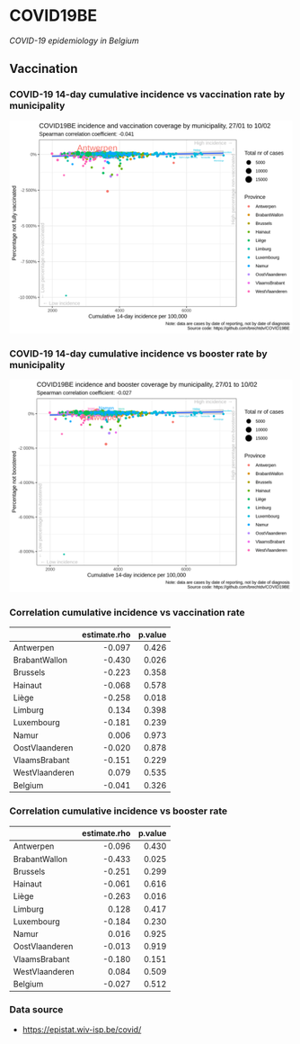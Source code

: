 
# COVID19BE

*COVID-19 epidemiology in Belgium*

## Vaccination

### COVID-19 14-day cumulative incidence vs vaccination rate by municipality

![](covid19be-vaccination.png)

### COVID-19 14-day cumulative incidence vs booster rate by municipality

![](covid19be-vaccination-booster.png)

### Correlation cumulative incidence vs vaccination rate

|                | estimate.rho | p.value |
| :------------- | -----------: | ------: |
| Antwerpen      |      \-0.097 |   0.426 |
| BrabantWallon  |      \-0.430 |   0.026 |
| Brussels       |      \-0.223 |   0.358 |
| Hainaut        |      \-0.068 |   0.578 |
| Liège          |      \-0.258 |   0.018 |
| Limburg        |        0.134 |   0.398 |
| Luxembourg     |      \-0.181 |   0.239 |
| Namur          |        0.006 |   0.973 |
| OostVlaanderen |      \-0.020 |   0.878 |
| VlaamsBrabant  |      \-0.151 |   0.229 |
| WestVlaanderen |        0.079 |   0.535 |
| Belgium        |      \-0.041 |   0.326 |

### Correlation cumulative incidence vs booster rate

|                | estimate.rho | p.value |
| :------------- | -----------: | ------: |
| Antwerpen      |      \-0.096 |   0.430 |
| BrabantWallon  |      \-0.433 |   0.025 |
| Brussels       |      \-0.251 |   0.299 |
| Hainaut        |      \-0.061 |   0.616 |
| Liège          |      \-0.263 |   0.016 |
| Limburg        |        0.128 |   0.417 |
| Luxembourg     |      \-0.184 |   0.230 |
| Namur          |        0.016 |   0.925 |
| OostVlaanderen |      \-0.013 |   0.919 |
| VlaamsBrabant  |      \-0.180 |   0.151 |
| WestVlaanderen |        0.084 |   0.509 |
| Belgium        |      \-0.027 |   0.512 |

### Data source

  - <https://epistat.wiv-isp.be/covid/>
